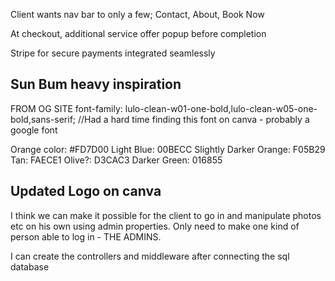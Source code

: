 Client wants nav bar to only a few; Contact, About, Book Now

At checkout, additional service offer popup before completion

Stripe for secure payments integrated seamlessly 

Sun Bum heavy inspiration
------------------------------------------
FROM OG SITE
font-family: lulo-clean-w01-one-bold,lulo-clean-w05-one-bold,sans-serif;
//Had a hard time finding this font on canva - probably a google font

Orange color: #FD7D00
Light Blue: 00BECC
Slightly Darker Orange: F05B29
Tan: FAECE1
Olive?: D3CAC3
Darker Green:  016855

Updated Logo on canva
--------------------------------------------

I think we can make it possible for the client to go in and manipulate photos etc on his own using admin properties.
Only need to make one kind of person able to log in - THE ADMINS.

I can create the controllers and middleware after connecting the sql database

 
